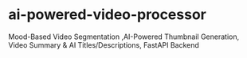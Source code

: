 # ai-powered-video-processor
Mood-Based Video Segmentation ,AI-Powered Thumbnail Generation, Video Summary &amp; AI Titles/Descriptions, FastAPI Backend
